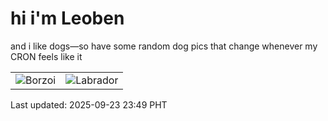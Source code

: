 # hi i'm Leoben

and i like dogs—so have some random dog pics that change whenever my CRON feels like it

|  |  |
|--------|----------|
| ![Borzoi](https://random-dog-vercel.vercel.app/api/random-borzoi?v=1758642599) | ![Labrador](https://random-dog-vercel.vercel.app/api/random-labrador?v=1758642599) |

Last updated: 2025-09-23 23:49 PHT
